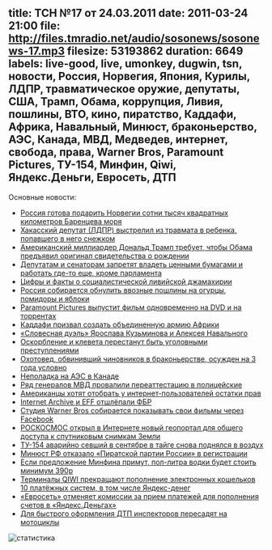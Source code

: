 title: ТСН №17 от 24.03.2011
date: 2011-03-24 21:00
file: http://files.tmradio.net/audio/sosonews/sosonews-17.mp3
filesize: 53193862
duration: 6649
labels: live-good, live, umonkey, dugwin, tsn, новости, Россия, Норвегия, Япония, Курилы, ЛДПР, травматическое оружие, депутаты, США, Трамп, Обама, коррупция, Ливия, пошлины, ВТО, кино, пиратство, Каддафи, Африка, Навальный, Минюст, браконьерство, АЭС, Канада, МВД, Медведев, интернет, свобода, права, Warner Bros, Paramount Pictures, ТУ-154, Минфин, Qiwi, Яндекс.Деньги, Евросеть, ДТП
---

Основные новости:

<ul>
<li><a href="http://svpressa.ru/society/article/40913/">Россия готова подарить Норвегии сотни тысяч квадратных километров Баренцева моря</a></li>
<li><a href="http://www.vesti.ru/doc.html?id=439082&cid=8">Хакасский депутат (ЛДПР) выстрелил из травмата в ребенка, попавшего в него снежком</a></li>
<li><a href="http://gazeta.ru/news/lenta/2011/03/24/n_1760893.shtml">Американский миллиардер Дональд Трамп требует, чтобы Обама предъявил оригинал свидетельства о рождении</a></li>
<li><a href="http://www.rbcdaily.ru/2011/03/22/focus/562949979913488">Депутатам и сенаторам запретят владеть ценными бумагами и работать где-то еще, кроме парламента</a></li>
<li><a href="http://www.echosevera.ru/politics/2011/03/17/314.html">Цифры и факты о социалистической ливийской джамахирии</a></li>
<li><a href="http://www.gazeta.ru/business/2011/03/18/3558817.shtml">Россия собирается обнулить ввозные пошлины на огурцы, помидоры и яблоки</a></li>
<li><a href="http://www.news2day.ru/social-media/1383.html">Paramount Pictures выпустит фильм одновременно на DVD и на торрентах</a></li>
<li><a href="http://www.vz.ru/news/2010/12/15/454859.html">Каддафи призвал создать объединенную армию Африки</a></li>
<li><a href="http://www.rian.ru/society/20110318/355341937.html">«Словесная дуэль» Ярослава Кузьминова и Алексея Навального</a></li>
<li><a href="http://vz.ru/news/2011/3/17/476476.html">Оскорбление и клевета перестанут быть уголовными преступлениями</a></li>
<li><a href="http://top.rbc.ru/society/18/03/2011/561457.shtml">Охотовед, обвинивший чиновников в браконьерстве, осужден на 3 года условно</a></li>
<li><a href="http://www.newsru.co.il/world/17mar2011/opg_609_print.html">Неполадка на АЭС в Канаде</a></li>
<li><a href="http://top.rbc.ru/society/17/03/2011/560980.shtml">Ряд генералов МВД провалили переаттестацию в полицейские</a></li>
<li><a href="http://www.cnews.ru/news/top/index.shtml?2011/03/14/431914">Американцы хотят отобрать у интернет-пользователей остатки прав</a></li>
<li><a href="http://blogs.sfweekly.com/thesnitch/2008/05/internet_archive_eff_smack_dow.php">Internet Archive и EFF отшлёпали ФБР</a></li>
<li><a href="http://www.rian.ru/culture/20110309/344071227.html">Студия Warner Bros собирается показывать свои фильмы через Facebook</a></li>
<li><a href="http://www.itar-tass.com/level2.html?NewsID=15801686">РОСКОСМОС открыл в Интернете новый геопортал для общего доступа к спутниковым снимкам Земли</a></li>
<li><a href="http://txt.newsru.com/russia/24mar2011/tu_samara.html">ТУ-154 аварийно севший в сентябре в тайге снова поднялся в воздух</a></li>
<li><a href="http://txt.newsru.com/russia/21mar2011/pirat.html">Минюст РФ отказало «Пиратской партии России» в регистрации</a></li>
<li><a href="http://plus7.ru/0-2-7154-1/20110324-20110324/8169645--0/">Если предложение Минфина примут, пол-литра водки будет стоить минимум 390р</a></li>
<li><a href="http://www.vedomosti.ru/newspaper/article/256231/koshelek_nedostupen">Терминалы QIWI прекращают пополнение электронных кошельков 10 платёжных систем, в том числе Яндекс-денег</a></li>
<li><a href="http://www.kommersant.ru/Doc/1606722">«Евросеть» отменяет комиссии за прием платежей для пополнения счетов в «Яндекс.Деньгах»</a></li>
<li><a href="http://www.kommersant.ru/doc.aspx?DocsID=1593161">Для быстрого оформления ДТП инспекторов пересадят на мотоциклы</a></li>
</ul>

![статистика](http://files.tmradio.net/audio/sosonews/sosonews-17.png)
